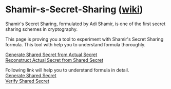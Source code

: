 # Shamir-s-Secret-Sharing ([wiki](https://en.wikipedia.org/wiki/Shamir%27s_Secret_Sharing))

Shamir's Secret Sharing, formulated by Adi Shamir, is one of the first secret sharing schemes in cryptography. 

This page is proving you a tool to experiment with Shamir's Secret Sharing formula.
This tool with help you to understand formula thoroughly.

[Generate Shared Secret from Actual Secret](https://divyangmithaiwala.github.io/Shamir-s-Secret-Sharing/GenerateSharedSecret.html)<br>
[Reconstruct Actual Secret from Shared Secret](https://divyangmithaiwala.github.io/Shamir-s-Secret-Sharing/ReconstructActualSecret.html)

Following link will help you to understand formula in detail.<br>
[Generate Shared Secret](https://divyangmithaiwala.github.io/Shamir-s-Secret-Sharing/GenerateSecret.html)<br>
[Verify Shared Secret](https://divyangmithaiwala.github.io/Shamir-s-Secret-Sharing/VerifySecret.html)